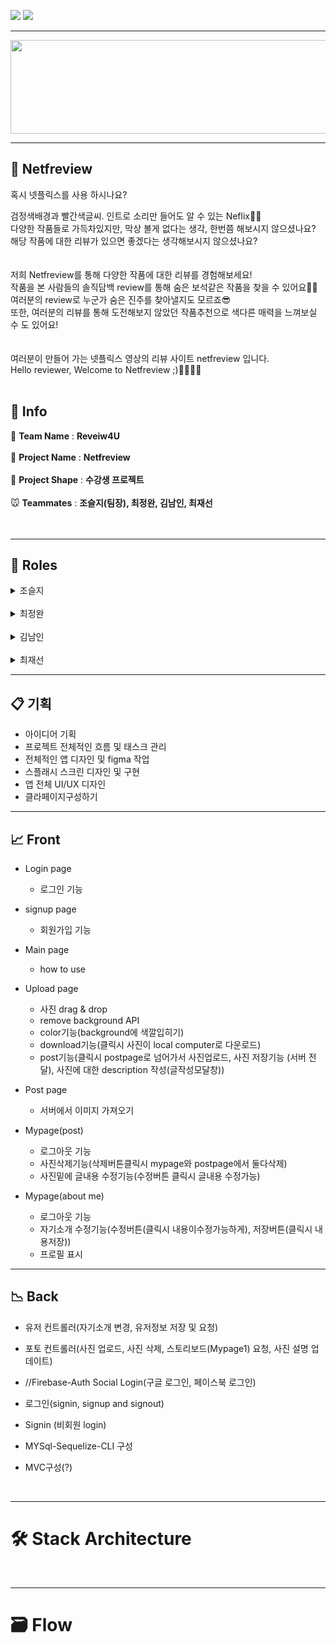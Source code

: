 <a href=https://https://netfreview.com>![](https://img.shields.io/badge/PROJECT-Netfreivew-red?style=for-the-badge)</a>
![](https://img.shields.io/badge/Netfreview-Web-black?style=for-the-badge)

***********

<center><img src="https://github.com/codestates/Netfreview-client/blob/dev/img/Logo/netfreview-logo.png?raw=true" width="700" height="150"></center>

*************
## 🎥 Netfreview


혹시 넷플릭스를 사용 하시나요?

검정색배경과 빨간색글씨. 인트로 소리만 들어도 알 수 있는 Neflix🍿🎥<br />
다양한 작품들로 가득차있지만, 막상 볼게 없다는 생각, 한번쯤 해보시지 않으셨나요?<br />
해당 작품에 대한 리뷰가 있으면 좋겠다는 생각해보시지 않으셨나요?<br />
<br />
<br />
저희 Netfreview를 통해 다양한 작품에 대한 리뷰를 경험해보세요!<br />
작품을 본 사람들의 솔직담백 review를 통해 숨은 보석같은 작품을 찾을 수 있어요💎💍<br />
여러분의 review로 누군가 숨은 진주를 찾아낼지도 모르죠😎<br />
또한, 여러분의 리뷰를 통해 도전해보지 않았던 작품추천으로 색다른 매력을 느껴보실 수 도 있어요!<br />
<br />
<br />
여러분이 만들어 가는 넷플릭스 영상의 리뷰 사이트 netfreview 입니다.<br />
Hello reviewer, Welcome to Netfreview ;)🙋‍♂🙋‍♀
<br />
<br />
## 📎 Info
🐶 **Team Name** : **Reveiw4U**<br />
<br /> 
🦊 **Project Name** : **Netfreview**<br />
<br />
🐰 **Project Shape** : **수강생 프로젝트**<br />
<br />
🐭 **Teammates** : **조슬지(팀장), 최정완, 김남인, 최재선** <br />
<br />
<br />
******
## 📌 Roles

<details>
<summary>조슬지</summary>

<ul>
   <br />
<a href=https://github.com/Seulji-jo><img src=https://img.shields.io/badge/github-Seulji--jo-fcba03?style=for-the-badge&logo=GitHub/></a><br />
   <img src=https://img.shields.io/badge/position-frontend-red?style=for-the-badge />
  <!-- <li><strong>Position : </strong> Frontend</li> -->
  <!-- <li> <strong>Stack</strong> : React,React-Hooks, Typescript, Redux, Redux-Thunk</li> -->
  <li><span><strong>Contributions</strong></span>
    <ul>
      <li>
  </li>  
</ul>
</details>
<br>
<details>
<summary>최정완</summary>
<ul>
<br>
<li><a href=https://github.com/choijw1116><img src=https://img.shields.io/badge/github-choijw1116-brightgreen?style=for-the-badge&logo=GitHub/></a></li>
  <li>Position: Front-End</li>
  <li>Stack: React(Hook) Typescript</li>
  <li><span>Contributions</span>
    <ul>
</ul>
</details>
<br>
<details>
<summary>김남인</summary>
<ul>
<li>
<br>
<a href=https://github.com/southppp22><img src=https://img.shields.io/badge/github-southppp22-blueviolet?style=for-the-badge&logo=GitHub/></a></li>
  <li>Position: Backend</li>
  <li>Stack</li>
<p>NODE js, EXPRESS, MYSql, Sequelize, React-Native, React-Hooks, React-Navigation, React-Native-Element, Firebase-Auth</p>
  <li><span>Contributions</span>
    <ul>
    </ul>
</ul>
</details>
<br>

<details>
<summary>최재선</summary>
<ul>
<br>
  <li><a href=https://github.com/10o0o><img src=https://img.shields.io/badge/github-10o0o-blue?style=for-the-badge&logo=GitHub/></a> 
 </li>
  <li>Position: Backend</li>
  <li>Stack</li>
<p>NODE js, EXPRESS, MYSql, Sequelize, React-Native, React-Hooks, React-Navigation, React-Native-Element, Firebase-Auth</p>
  <li><span>Contributions</span>
<ul>
</ul>
</li>
</ul>
</details>
<div>

----------------------------------------------------------------------------------
📋 기획
----------------------------------------------------------------------------------

- 아이디어 기획
- 프로젝트 전체적인 흐름 및 태스크 관리
- 전체적인 앱 디자인 및 figma 작업
- 스플래시 스크린 디자인 및 구현
- 앱 전체 UI/UX 디자인
- 클라페이지구성하기

----------------------------------------------------------------------------------
📈 Front
----------------------------------------------------------------------------------

- Login page
    - 로그인 기능

- signup page
    - 회원가입 기능

- Main page
    - how to use

- Upload page
    - 사진 drag & drop
    - remove background API
    - color기능(background에 색깔입히기)
    - download기능(클릭시 사진이 local computer로 다운로드)
    - post기능(클릭시 postpage로 넘어가서 사진업로드, 사진 저장기능 (서버 전달), 사진에 대한 description 작성(글작성모달창))


- Post page
    - 서버에서 이미지 가져오기


- Mypage(post)
    - 로그아웃 기능
    - 사진삭제기능(삭제버튼클릭시 mypage와 postpage에서 둘다삭제)
    - 사진밑에 글내용 수정기능(수정버튼 클릭시 글내용 수정가능)


- Mypage(about me)
    - 로그아웃 기능
    - 자기소개 수정기능(수정버튼(클릭시 내용이수정가능하게), 저장버튼(클릭시 내용저장))
    - 프로필 표시

---------------------------------------------------------------------------
📉 Back
---------------------------------------------------------------------------

- 유저 컨트롤러(자기소개 변경, 유저정보 저장 및 요청)
- 포토 컨트롤러(사진 업로드, 사진 삭제, 스토리보드(Mypage1) 요청, 사진 설명 업데이트)
- //Firebase-Auth Social Login(구글 로그인, 페이스북 로그인)
- 로그인(signin, signup and signout)
- Signin (비회원 login)

- MYSql-Sequelize-CLI 구성
- MVC구성(?)
</div>



<br>


******
# 🛠 Stack Architecture

<br />

******
# 🗃 Flow

